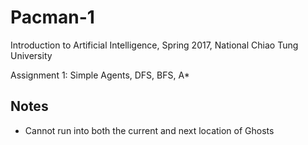 # Pacman-1
Introduction to Artificial Intelligence, Spring 2017, National Chiao Tung University

Assignment 1: Simple Agents, DFS, BFS, A*


## Notes

- Cannot run into both the current and next location of Ghosts
